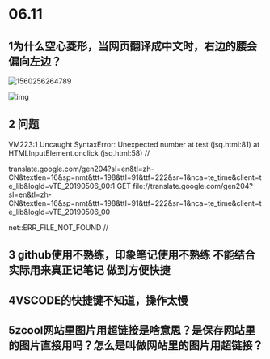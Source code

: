 # **06.11**



## 1为什么空心菱形，当网页翻译成中文时，右边的腰会偏向左边？



![1560256264789](C:\Users\张朋伟\AppData\Roaming\Typora\typora-user-images\1560256264789.png)

![img](file:///C:\Users\张朋伟\AppData\Roaming\feiq\RichOle\2621326091.bmp)

















## 2 问题

VM223:1 Uncaught SyntaxError: Unexpected number
    at test (jsq.html:81)
at HTMLInputElement.onclick (jsq.html:58)
//

translate.google.com/gen204?sl=en&tl=zh-CN&textlen=16&sp=nmt&ttt=198&ttl=91&ttf=222&sr=1&nca=te_time&client=te_lib&logld=vTE_20190506_00:1 GET file://translate.google.com/gen204?sl=en&tl=zh-CN&textlen=16&sp=nmt&ttt=198&ttl=91&ttf=222&sr=1&nca=te_time&client=te_lib&logld=vTE_20190506_00 

net::ERR_FILE_NOT_FOUND
// 

## 

## **3 github使用不熟练**，印象笔记使用不熟练 不能结合实际用来真正记笔记 做到方便快捷



## 4VSCODE的快捷键不知道，操作太慢



## **5zcool网站里图片用超链接是啥意思？是保存网站里的图片直接用吗？怎么是叫做网站里的图片用超链接？**



